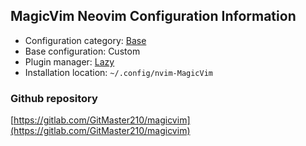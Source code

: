 ## MagicVim Neovim Configuration Information

- Configuration category: [Base](https://github.com/doctorfree/nvim-lazyman#base-configurations)
- Base configuration:     Custom
- Plugin manager:         [Lazy](https://github.com/folke/lazy.nvim)
- Installation location:  `~/.config/nvim-MagicVim`

### Github repository

[https://gitlab.com/GitMaster210/magicvim](https://gitlab.com/GitMaster210/magicvim)

